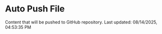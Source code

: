 # Auto Push File

Content that will be pushed to GitHub repository.
Last updated: 08/14/2025, 04:53:35 PM